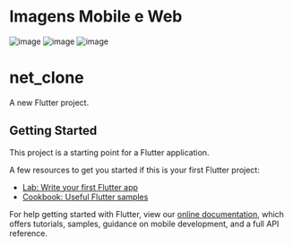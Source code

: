 # Imagens Mobile e Web
![image](https://user-images.githubusercontent.com/43012542/133970620-62a3b4cc-2766-4b61-a078-2c1b21e0b0bf.png)
![image](https://user-images.githubusercontent.com/43012542/133970783-606eb36d-3551-4f2b-b1d3-87d31bf1370c.png)
![image](https://user-images.githubusercontent.com/43012542/133970851-498d3559-3181-4617-9177-4ef32da779e8.png)

# net_clone

A new Flutter project.

## Getting Started

This project is a starting point for a Flutter application.

A few resources to get you started if this is your first Flutter project:

- [Lab: Write your first Flutter app](https://flutter.dev/docs/get-started/codelab)
- [Cookbook: Useful Flutter samples](https://flutter.dev/docs/cookbook)

For help getting started with Flutter, view our
[online documentation](https://flutter.dev/docs), which offers tutorials,
samples, guidance on mobile development, and a full API reference.
